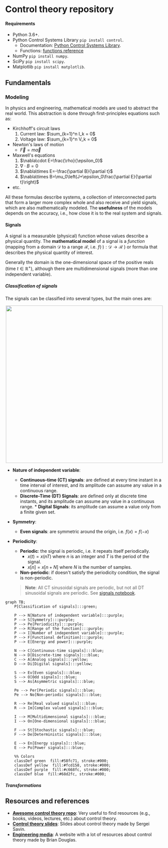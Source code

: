 # Control theory repository

<!-- ## Table of contents
1. [Signals and systems I](#signals-and-systems-i)
1. [Signals and systems II](#signals-and-systems-ii)
1. [Control systems](#control-systems) -->

#### Requirements

- Python 3.6+.
- Python Control Systems Library `pip install control`.
  - Documentation: [Python Control Systems Library](https://python-control.readthedocs.io/en/0.9.2/index.html).
  - Functions: [functions reference](https://python-control.readthedocs.io/en/0.9.2/control.html#function-ref)
- NumPy `pip install numpy`.
- SciPy `pip install scipy`.
- Matplotlib `pip install matplotlib`.

## Fundamentals

### Modeling

In physics and engineering, mathematical models are used to abstract the real world. This abstraction is done through first-principles equations such as:

- Kirchhoff's circuit laws
  1. Current law: $\sum_{k=1}^n I_k = 0$
  1. Voltage law: $\sum_{k=1}^n V_k = 0$
- Newton's laws of motion
  - $\vec{F} = m \vec{a}$
- Maxwell's equations
  1. $\nabla\cdot E=\frac{\rho}{\epsilon_0}$
  1. $\nabla\cdot B=0$
  1. $\nabla\times E=-\frac{\partial B}{\partial t}$
  1. $\nabla\times B=\mu_0\left(J+\epsilon_0\frac{\partial E}{\partial t}\right)$
- etc.

All these formulas describe systems, a collection of interconnected parts that form a larger more complex whole and also receive and yield signals, which are also mathematically modeled. The **usefulness** of the models depends on the accuracy, i.e., how close it is to the real system and signals.

#### Signals

A signal is a measurable (physical) function whose values describe a physical quantity. The **mathematical model** of a signal is a _function_ (mapping from a domain $\mathcal{D}$ to a range $\mathcal{R}$, i.e. $f(\cdot):\mathcal{D}\to\mathcal{R}$ ) or formula that describes the physical quantity of interest.

Generally the domain is the one-dimensional space of the positive reals (time $t\in\mathbb{R}^+$), although there are multidimensional signals (more than one independent variable).

##### Classification of signals

The signals can be classified into several types, but the main ones are:

<p align="center">
    <img src="https://user-images.githubusercontent.com/30636259/182014537-74e4a09c-4de3-4ef6-a944-022c8e021845.png" width="500"/>
</p>

- **Nature of independent variable**:

  - **Continuous-time (CT) signals**: are defined at every time
    instant in a time interval of interest, and its amplitude can assume any value in a continuous range.
  - **Discrete-Time (DT) Signals**: are defined only at discrete time instants, and its amplitude can assume any value in a
    continuous range. \* **Digital Signals**: its amplitude can assume a value only from a finite given set.

- **Symmetry**:

  - **Even signals**: are symmetric around the origin, i.e. $f(x) = f(-x)$

- **Periodicity**:

  - **Periodic**: the signal is periodic, i.e. it repeats itself periodically.
    - $x(t)=x(nT)$ where $n$ is an integer and $T$ is the period of the signal.
    - $x[n]=x[n+N]$ where $N$ is the number of samples.
  - **Non-periodic**: if doesn't satisfy the periodicity condition, the signal is non-periodic.

  > **Note**: All CT sinusoidal signals are periodic, but not all DT sinusoidal signals are periodic. See [signals notebook](scripts/signals.ipynb).

```mermaid
graph TB;
    P[Classification of signals]:::green;

    P --> N[Nature of independent variable]:::purple;
    P --> S[Symmetry]:::purple;
    P --> Pe[Periodicity]:::purple;
    P --> R[Range of the function]:::purple;
    P --> I[Number of independent variable]:::purple;
    P --> F[Functional definition]:::purple;
    P --> E[Energy and power]:::purple;
  
    N --> C[Continuous-time signals]:::blue;
    N --> D[Discrete-time signals]:::blue;
    C --> A[Analog signals]:::yellow;
    D --> Di[Digital signals]:::yellow;

    S --> Ev[Even signals]:::blue;
    S --> O[Odd signals]:::blue;
    S --> As[Asymmetric signals]:::blue;

    Pe --> Per[Periodic signals]:::blue;
    Pe --> No[Non-periodic signals]:::blue;

    R --> Re[Real valued signals]:::blue;
    R --> Im[Complex valued signals]:::blue;

    I --> M[Multidimensional signals]:::blue;
    I --> On[One-dimensional signals]:::blue;

    F --> St[Stochastic signals]:::blue;
    F --> De[Deterministic signals]:::blue;

    E --> En[Energy signals]:::blue;
    E --> Po[Power signals]:::blue;

	%% Colors
	classDef green  fill:#58fc71, stroke:#000;
	classDef yellow  fill:#fcd158, stroke:#000;
	classDef purple  fill:#c668fc, stroke:#000;
    classDef blue  fill:#68d2fc, stroke:#000;

```

##### Transformations

## Resources and references

- [**Awesome control theory repo**](https://github.com/A-make/awesome-control-theory): Very useful to find resources (e.g., books, videos, lectures, etc.) about control theory.
- [**Control theory slides**](https://github.com/SergeiSa/Control-Theory-Slides-Spring-2022): Slides about control theory made by Sergei Savin.
- [**Engineering media**](https://engineeringmedia.com/): A website with a lot of resources about control theory made by Brian Douglas.

